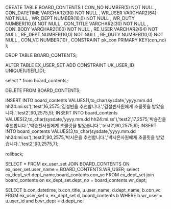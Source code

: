 CREATE TABLE BOARD_CONTENTS 
(
  CON_NO NUMBER(5) NOT NULL 
, CON_DATETIME VARCHAR2(30) NOT NULL
, WR_USER VARCHAR2(64) NOT NULL
, WR_DEPT NUMBER(10,0) NOT NULL
, WR_DUTY NUMBER(10,0) NOT NULL
, CON_TITLE VARCHAR2(30) NOT NULL 
, CON_BODY VARCHAR2(100) NOT NULL 
, RE_USER VARCHAR2(64) NOT NULL 
, RE_DEPT NUMBER(10,0) NOT NULL 
, RE_DUTY NUMBER(10,0) NOT NULL
, CON_VC NUMBER(10)
,  CONSTRAINT pk_con PRIMARY KEY(con_no)
);

DROP TABLE BOARD_CONTENTS;

ALTER TABLE EX_USER_SET ADD CONSTRAINT UK_USER_ID UNIQUE(USER_ID);

select * from board_contents;

DELETE FROM BOARD_CONTENTS;

INSERT INTO board_contents VALUES(1,to_char(sysdate,'yyyy.mm.dd hh24:mi:ss'),'test',16,2575,'김설빈을 추천합니다.','김설빈사원에게 초콜릿을 받았습니다.','test2',90,2575,5);
INSERT INTO board_contents VALUES(2,to_char(sysdate,'yyyy.mm.dd hh24:mi:ss'),'test2',17,2575,'박승찬을 추천합니다.','박승찬사원에게 초콜릿을 받았습니다.','test2',90,2575,6);
INSERT INTO board_contents VALUES(3,to_char(sysdate,'yyyy.mm.dd hh24:mi:ss'),'test3',90,2575,'박시은을 추천합니다.','박시은사원에게 초콜릿을 받았습니다.','test2',90,2575,7);

rollback;

SELECT * FROM ex_user_set JOIN BOARD_CONTENTS ON ex_user_set.user_name = BOARD_CONTENTS.WR_USER;
select ex_dept_set.dept_name,board_contents.con_vc FROM ex_dept_set join board_contents on ex_dept_set.dept_no = board_contents.wr_dept;

SELECT b.con_datetime, b.con_title, u.user_name, d.dept_name, b.con_vc FROM ex_user_set u, ex_dept_set d, board_contents b WHERE b.wr_user = u.user_id and b.wr_dept = d.dept_no;
